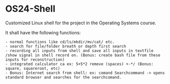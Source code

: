 # OS24-Shell
Customized Linux shell for the project in the Operating Systems course.

It shall have the following functions:

	- normal functions like cd/ls/mkdir/mv/cat/ etc.
	- search for file/folder breath or depth first search
	- recording all inputs from shell and save all inputs in textfile /show signal in shell record on. (Bonus: create bash file from these inputs for reconstruction)
	- integrated calculator ca ex: 5+5*2 remove (spaces) +-*/ (Bonus: square, squareroot, etc)
	- Bonus: Internet search from shell: ex: comand Searchcommand -> opens standard browser and searches for the searchcomand.
	
